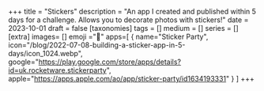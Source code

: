 +++
title = "Stickers"
description = "An app I created and published within 5 days for a challenge. Allows you to decorate photos with stickers!"
date = 2023-10-01
draft =  false
[taxonomies]
tags = []
medium = []
series = []
[extra]
images= []
emoji ="🦄"
apps=[ { name="Sticker Party", icon="/blog/2022-07-08-building-a-sticker-app-in-5-days/icon_1024.webp", google="https://play.google.com/store/apps/details?id=uk.rocketware.stickerparty", apple="https://apps.apple.com/ao/app/sticker-party/id1634193331" } ]
+++


